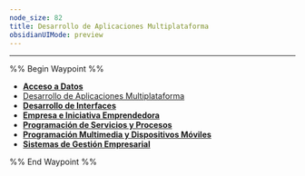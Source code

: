 ```yaml
---
node_size: 82
title: Desarrollo de Aplicaciones Multiplataforma
obsidianUIMode: preview
---
```

---
%% Begin Waypoint %%
- **[Acceso a Datos](./Acceso%20a%20Datos/Acceso%20a%20Datos.md)**
- [Desarrollo de Aplicaciones Multiplataforma](./DAM.md)
- **[Desarrollo de Interfaces](./Desarrollo%20de%20Interfaces/Desarrollo%20de%20Interfaces.md)**
- **[Empresa e Iniciativa Emprendedora](./Empresa%20e%20Iniciativa%20Emprendedora/Empresa%20e%20Iniciativa%20Emprendedora.md)**
- **[Programación de Servicios y Procesos](./Programaci%C3%B3n%20de%20Servicios%20y%20Procesos/Programaci%C3%B3n%20de%20Servicios%20y%20Procesos.md)**
- **[Programación Multimedia y Dispositivos Móviles](./Programaci%C3%B3n%20Multimedia%20y%20Dispositivos%20M%C3%B3viles/Programaci%C3%B3n%20Multimedia%20y%20Dispositivos%20M%C3%B3viles.md)**
- **[Sistemas de Gestión Empresarial](./Sistemas%20de%20Gesti%C3%B3n%20Empresarial/Sistemas%20de%20Gesti%C3%B3n%20Empresarial.md)**

%% End Waypoint %%